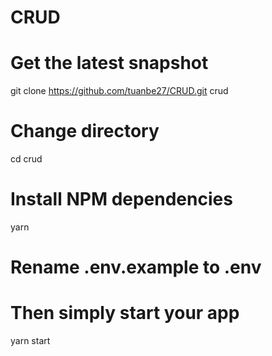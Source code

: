 # CRUD

# Get the latest snapshot
git clone https://github.com/tuanbe27/CRUD.git crud

# Change directory
cd crud

# Install NPM dependencies
yarn

# Rename .env.example to .env

# Then simply start your app
yarn start
